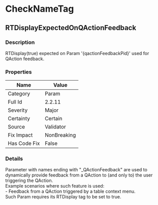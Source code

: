 ﻿---  
uid: Validator_2_2_11  
---

# CheckNameTag

## RTDisplayExpectedOnQActionFeedback

### Description

RTDisplay(true) expected on Param '{qactionFeedbackPid}' used for QAction feedback.

### Properties

| Name         | Value       |
| ------------ | ----------- |
| Category     | Param       |
| Full Id      | 2.2.11      |
| Severity     | Major       |
| Certainty    | Certain     |
| Source       | Validator   |
| Fix Impact   | NonBreaking |
| Has Code Fix | False       |

### Details

Parameter with names ending with "\_QActionFeedback" are used to dynamically provide feedback from a QAction to (and only to) the user triggering the QAction.  
Example scenarios where such feature is used:  
\- Feedback from a QAction triggered by a table context menu.  
Such Param requires its RTDisplay tag to be set to true.
